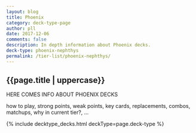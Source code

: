 ```yaml
---
layout: blog
title: Phoenix
category: deck-type-page
author: pll
date: 2017-12-06
comments: false
description: In depth information about Phoenix decks.
deck-type: phoenix-nephthys
permalink: /tier-list/phoenix-nephthys/ 
---
```


<div class="section">
    <h2>{{page.title | uppercase}}</h2>
    <p>HERE COMES INFO ABOUT PHOENIX DECKS</p>
    <p>how to play, strong points, weak points, key cards, replacements, combos, matchups, why in current tier?, ...</p>
</div>

{% include decktype_decks.html deckType=page.deck-type %}